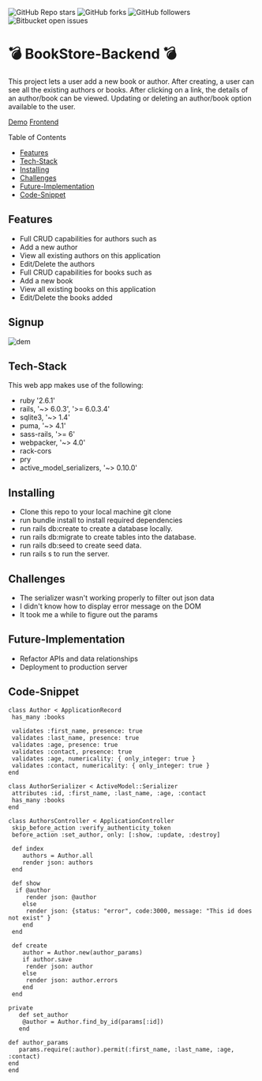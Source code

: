 ![GitHub Repo stars](https://img.shields.io/github/stars/nabilhayet/Restaurant) ![GitHub forks](https://img.shields.io/github/forks/nabilhayet/Restaurant) ![GitHub followers](https://img.shields.io/github/followers/nabilhayet) ![Bitbucket open issues](https://img.shields.io/bitbucket/issues/nabilhayet/Restaurant)                                          
                                        <h1>:bomb: BookStore-Backend :bomb: </h1>
                                                      
This project lets a user add a new book or author. After creating, a user can see all the existing authors or books. After clicking on a link, the details of an author/book can be viewed. Updating or deleting an author/book option available to the user.

<a href="https://www.youtube.com/watch?v=54azoDzOMTc&t=1s">Demo</a>
<a href="https://github.com/nabilhayet/bookstore-frontend">Frontend</a>

Table of Contents
- [Features](#features)
- [Tech-Stack](#tech-stack)
- [Installing](#installing)
- [Challenges](#challenges)
- [Future-Implementation](#future-implementation)
- [Code-Snippet](#code-snippet)
                               
## Features
<ul>
 <li>Full CRUD capabilities for authors such as</li>
 <li>Add a new author</li>
 <li>View all existing authors on this application</li>
 <li>Edit/Delete the authors</li>
 <li>Full CRUD capabilities for books such as</li>
 <li>Add a new book</li>
 <li>View all existing books on this application</li>
 <li>Edit/Delete the books added</li>
</ul>

## Signup 

![dem](https://user-images.githubusercontent.com/33500404/109376302-97f5ee00-7891-11eb-89aa-6fdfd054c8c9.gif)

## Tech-Stack
<p>This web app makes use of the following:</p>

* ruby '2.6.1'
* rails, '~> 6.0.3', '>= 6.0.3.4'
* sqlite3, '~> 1.4'
* puma, '~> 4.1'
* sass-rails, '>= 6'
* webpacker, '~> 4.0'
* rack-cors
* pry
* active_model_serializers, '~> 0.10.0'


## Installing
<ul>
<li> Clone this repo to your local machine git clone <this-repo-url></li>
<li> run bundle install to install required dependencies</li>
<li> run rails db:create to create a database locally.</li>
<li> run rails db:migrate to create tables into the database.</li>
<li> run rails db:seed to create seed data.</li>
<li> run rails s to run the server.</li>
</ul>
        
## Challenges
<ul>
<li> The serializer wasn't working properly to filter out json data</li>
<li> I didn't know how to display error message on the DOM</li>
<li> It took me a while to figure out the params</li>
</ul>

## Future-Implementation
<ul>
<li> Refactor APIs and data relationships</li>
<li> Deployment to production server</li>
</ul> 

## Code-Snippet 

```
class Author < ApplicationRecord	
 has_many :books
	
 validates :first_name, presence: true
 validates :last_name, presence: true
 validates :age, presence: true
 validates :contact, presence: true
 validates :age, numericality: { only_integer: true }
 validates :contact, numericality: { only_integer: true }
end
```

```
class AuthorSerializer < ActiveModel::Serializer	
 attributes :id, :first_name, :last_name, :age, :contact
 has_many :books
end
```

```
class AuthorsController < ApplicationController	
 skip_before_action :verify_authenticity_token
 before_action :set_author, only: [:show, :update, :destroy]
	
 def index
	authors = Author.all
	render json: authors
 end
	
 def show
  if @author
	 render json: @author
	else
	 render json: {status: "error", code:3000, message: "This id does not exist" }
	end
 end
	
 def create
	author = Author.new(author_params)
	if author.save
	 render json: author
	else
	 render json: author.errors
	end
 end
 ```
 
 ```
 private	
	def set_author
	 @author = Author.find_by_id(params[:id])
	end
	
 def author_params
	params.require(:author).permit(:first_name, :last_name, :age, :contact)
 end
end
```
